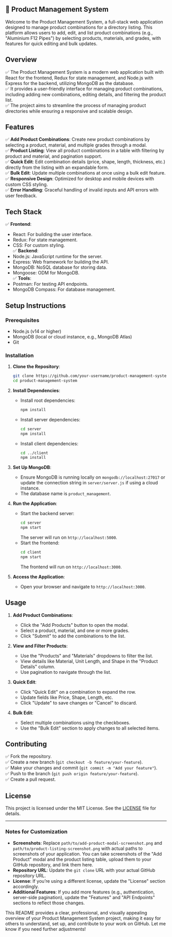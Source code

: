## 🚀 Product Management System

Welcome to the Product Management System, a full-stack web application designed to manage product combinations for a directory listing. This platform allows users to add, edit, and list product combinations (e.g., "Aluminium F12 Pipes") by selecting products, materials, and grades, with features for quick editing and bulk updates.

## Overview

✅ The Product Management System is a modern web application built with React for the frontend, Redux for state management, and Node.js with Express for the backend, utilizing MongoDB as the database.  
✅ It provides a user-friendly interface for managing product combinations, including adding new combinations, editing details, and filtering the product list.  
✅ The project aims to streamline the process of managing product directories while ensuring a responsive and scalable design.

## Features

✅ **Add Product Combinations**: Create new product combinations by selecting a product, material, and multiple grades through a modal.  
✅ **Product Listing**: View all product combinations in a table with filtering by product and material, and pagination support.  
✅ **Quick Edit**: Edit combination details (price, shape, length, thickness, etc.) directly from the listing with an expandable form.  
✅ **Bulk Edit**: Update multiple combinations at once using a bulk edit feature.  
✅ **Responsive Design**: Optimized for desktop and mobile devices with custom CSS styling.  
✅ **Error Handling**: Graceful handling of invalid inputs and API errors with user feedback.

## Tech Stack

✅ **Frontend**:  
   - React: For building the user interface.  
   - Redux: For state management.  
   - CSS: For custom styling.  
✅ **Backend**:  
   - Node.js: JavaScript runtime for the server.  
   - Express: Web framework for building the API.  
   - MongoDB: NoSQL database for storing data.  
   - Mongoose: ODM for MongoDB.  
✅ **Tools**:  
   - Postman: For testing API endpoints.  
   - MongoDB Compass: For database management.

## Setup Instructions

### Prerequisites
- Node.js (v14 or higher)  
- MongoDB (local or cloud instance, e.g., MongoDB Atlas)  
- Git  

### Installation
1. **Clone the Repository**:
   ```bash
   git clone https://github.com/your-username/product-management-system.git
   cd product-management-system
   ```

2. **Install Dependencies**:
   - Install root dependencies:
     ```bash
     npm install
     ```
   - Install server dependencies:
     ```bash
     cd server
     npm install
     ```
   - Install client dependencies:
     ```bash
     cd ../client
     npm install
     ```

3. **Set Up MongoDB**:
   - Ensure MongoDB is running locally on `mongodb://localhost:27017` or update the connection string in `server/server.js` if using a cloud instance.  
   - The database name is `product_management`.

4. **Run the Application**:
   - Start the backend server:
     ```bash
     cd server
     npm start
     ```
     The server will run on `http://localhost:5000`.  
   - Start the frontend:
     ```bash
     cd client
     npm start
     ```
     The frontend will run on `http://localhost:3000`.

5. **Access the Application**:
   - Open your browser and navigate to `http://localhost:3000`.

## Usage

1. **Add Product Combinations**:
   - Click the "Add Products" button to open the modal.  
   - Select a product, material, and one or more grades.  
   - Click "Submit" to add the combinations to the list.

2. **View and Filter Products**:
   - Use the "Products" and "Materials" dropdowns to filter the list.  
   - View details like Material, Unit Length, and Shape in the "Product Details" column.  
   - Use pagination to navigate through the list.

3. **Quick Edit**:
   - Click "Quick Edit" on a combination to expand the row.  
   - Update fields like Price, Shape, Length, etc.  
   - Click "Update" to save changes or "Cancel" to discard.

4. **Bulk Edit**:
   - Select multiple combinations using the checkboxes.  
   - Use the "Bulk Edit" section to apply changes to all selected items.

## Contributing

✅ Fork the repository.  
✅ Create a new branch (`git checkout -b feature/your-feature`).  
✅ Make your changes and commit (`git commit -m "Add your feature"`).  
✅ Push to the branch (`git push origin feature/your-feature`).  
✅ Create a pull request.

## License

This project is licensed under the MIT License. See the [LICENSE](LICENSE) file for details.

---

### Notes for Customization
- **Screenshots**: Replace `path/to/add-product-modal-screenshot.png` and `path/to/product-listing-screenshot.png` with actual paths to screenshots of your application. You can take screenshots of the "Add Product" modal and the product listing table, upload them to your GitHub repository, and link them here.
- **Repository URL**: Update the `git clone` URL with your actual GitHub repository URL.
- **License**: If you’re using a different license, update the "License" section accordingly.
- **Additional Features**: If you add more features (e.g., authentication, server-side pagination), update the "Features" and "API Endpoints" sections to reflect those changes.

This README provides a clear, professional, and visually appealing overview of your Product Management System project, making it easy for others to understand, set up, and contribute to your work on GitHub. Let me know if you need further adjustments!
